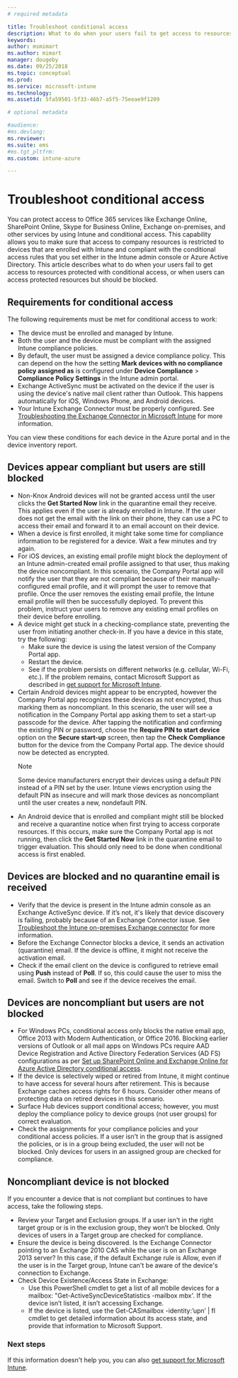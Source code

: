 ```yaml
---
# required metadata

title: Troubleshoot conditional access
description: What to do when your users fail to get access to resources through Intune conditional access.
keywords:
author: msmimart
ms.author: mimart
manager: dougeby
ms.date: 09/25/2018
ms.topic: conceptual
ms.prod:
ms.service: microsoft-intune
ms.technology:
ms.assetid: 5fa59501-5f33-46b7-a5f5-75eeae9f1209

# optional metadata

#audience:
#ms.devlang:
ms.reviewer:
ms.suite: ems
#ms.tgt_pltfrm:
ms.custom: intune-azure

---
```


# Troubleshoot conditional access

You can protect access to Office 365 services like Exchange Online, SharePoint Online, Skype for Business Online, Exchange on-premises, and other services by using Intune and conditional access. This capability allows you to make sure that access to company resources is restricted to devices that are enrolled with Intune and compliant with the conditional access rules that you set either in the Intune admin console or Azure Active Directory. This article describes what to do when your users fail to get access to resources protected with conditional access, or when users can access protected resources but should be blocked.

## Requirements for conditional access

The following requirements must be met for conditional access to work:

- The device must be enrolled and managed by Intune.
- Both the user and the device must be compliant with the assigned Intune compliance policies.
- By default, the user must be assigned a device compliance policy. This can depend on the how the setting **Mark devices with no compliance policy assigned as** is configured under **Device Compliance** > **Compliance Policy Settings** in the Intune admin portal.
-	Exchange ActiveSync must be activated on the device if the user is using the device's native mail client rather than Outlook. This happens automatically for iOS, Windows Phone, and Android devices.
-	Your Intune Exchange Connector must be properly configured. See [Troubleshooting the Exchange Connector in Microsoft Intune](troubleshoot-exchange-connector.md) for more information.

You can view these conditions for each device in the Azure portal and in the device inventory report.

## Devices appear compliant but users are still blocked

- Non-Knox Android devices will not be granted access until the user clicks the **Get Started Now** link in the quarantine email they receive. This applies even if the user is already enrolled in Intune. If the user does not get the email with the link on their phone, they can use a PC to access their email and forward it to an email account on their device.
- When a device is first enrolled, it might take some time for compliance information to be registered for a device. Wait a few minutes and try again.
- For iOS devices, an existing email profile might block the deployment of an Intune admin-created email profile assigned to that user, thus making the device noncompliant. In this scenario, the Company Portal app will notify the user that they are not compliant because of their manually-configured email profile, and it will prompt the user to remove that profile. Once the user removes the existing email profile, the Intune email profile will then be successfully deployed. To prevent this problem, instruct your users to remove any existing email profiles on their device before enrolling.
- A device might get stuck in a checking-compliance state, preventing the user from initiating another check-in. If you have a device in this state, try the following:
  - Make sure the device is using the latest version of the Company Portal app.
  - Restart the device.
  - See if the problem persists on different networks (e.g. cellular, Wi-Fi, etc.).
  If the problem remains, contact Microsoft Support as described in [get support for Microsoft Intune](get-support.md).
- Certain Android devices might appear to be encrypted, however the Company Portal app recognizes these devices as not encrypted, thus marking them as noncompliant. In this scenario, the user will see a notification in the Company Portal app asking them to set a start-up passcode for the device. After tapping the notification and confirming the existing PIN or password, choose the **Require PIN to start device** option on the **Secure start-up** screen, then tap the **Check Compliance** button for the device from the Company Portal app. The device should now be detected as encrypted. 
  > [!NOTE]
  > Some device manufacturers encrypt their devices using a default PIN instead of a PIN set by the user. Intune views encryption using the default PIN as insecure and will mark those devices as noncompliant until the user creates a new, nondefault PIN.
- An Android device that is enrolled and compliant might still be blocked and receive a quarantine notice when first trying to access corporate resources. If this occurs, make sure the Company Portal app is not running, then click the **Get Started Now** link in the quarantine email to trigger evaluation. This should only need to be done when conditional access is first enabled.

## Devices are blocked and no quarantine email is received

- Verify that the device is present in the Intune admin console as an Exchange ActiveSync device. If it’s not, it's likely that device discovery is failing, probably because of an Exchange Connector issue. See [Troubleshoot the Intune on-premises Exchange connector](troubleshoot-exchange-connector.md) for more information.
- Before the Exchange Connector blocks a device, it sends an activation (quarantine) email. If the device is offline, it might not receive the activation email. 
- Check if the email client on the device is configured to retrieve email using **Push** instead of **Poll**. If so, this could cause the user to miss the email. Switch to **Poll** and see if the device receives the email.

## Devices are noncompliant but users are not blocked

- For Windows PCs, conditional access only blocks the native email app, Office 2013 with Modern Authentication, or Office 2016. Blocking earlier versions of Outlook or all mail apps on Windows PCs require AAD Device Registration and Active Directory Federation Services (AD FS) configurations as per [Set up SharePoint Online and Exchange Online for Azure Active Directory conditional access](https://docs.microsoft.com/en-us/azure/active-directory/active-directory-conditional-access-no-modern-authentication). 
- If the device is selectively wiped or retired from Intune, it might continue to have access for several hours after retirement. This is because Exchange caches access rights for 6 hours. Consider other means of protecting data on retired devices in this scenario.
- Surface Hub devices support conditional access; however, you must deploy the compliance policy to device groups (not user groups) for correct evaluation.
- Check the assignments for your compliance policies and your conditional access policies. If a user isn't in the group that is assigned the policies, or is in a group being excluded, the user will not be blocked. Only devices for users in an assigned group are checked for compliance.

## Noncompliant device is not blocked

If you encounter a device that is not compliant but continues to have access, take the following steps.
- Review your Target and Exclusion groups. If a user isn't in the right target group or is in the exclusion group, they won’t be blocked. Only devices of users in a Target group are checked for compliance.
- Ensure the device is being discovered. Is the Exchange Connector pointing to an Exchange 2010 CAS while the user is on an Exchange 2013 server? In this case, if the default Exchange rule is Allow, even if the user is in the Target group, Intune can't be aware of the device's connection to Exchange.
- Check Device Existence/Access State in Exchange:
  - Use this PowerShell cmdlet to get a list of all mobile devices for a mailbox: "Get-ActiveSyncDeviceStatistics -mailbox mbx'. If the device isn’t listed, it isn’t accessing Exchange.
  - If the device is listed, use the Get-CASmailbox -identity:’upn’ | fl cmdlet to get detailed information about its access state, and provide that information to Microsoft Support.

### Next steps
If this information doesn't help you, you can also [get support for Microsoft Intune](get-support.md).
